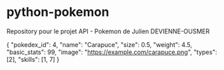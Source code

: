 # python-pokemon

Repository pour le projet API - Pokemon de Julien DEVIENNE-OUSMER


{
    "pokedex_id": 4,
    "name": "Carapuce",
    "size": 0.5,
    "weight": 4.5,
    "basic_stats": 99,
    "image": "https://example.com/carapuce.png",
    "types": [2],
    "skills": [1, 7]
}




